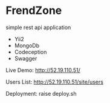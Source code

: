 FrendZone
============================
simple rest api application

* Yii2
* MongoDb
* Codeception
* Swagger

Live Demo: http://52.19.110.51/

Users List: http://52.19.110.51/site/users

Deployment:
raise deploy.sh



